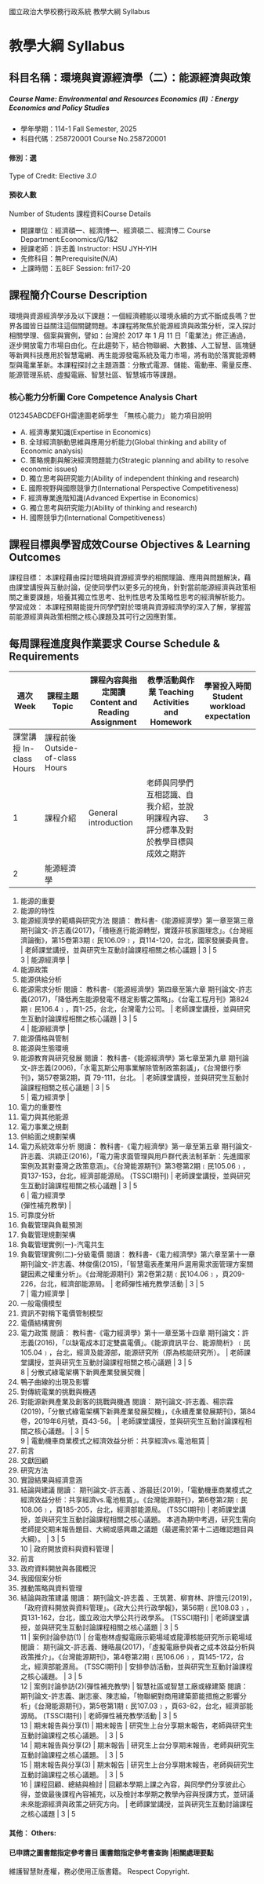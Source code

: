 國立政治大學校務行政系統 教學大綱 Syllabus
# 教學大綱 Syllabus
##  科目名稱：環境與資源經濟學（二）：能源經濟與政策
#####  Course Name: Environmental and Resources Economics (Ⅱ)：Energy Economics and Policy Studies
  * 學年學期：114-1 Fall Semester, 2025 
  * 科目代碼：258720001 Course No.258720001
#### 修別：選
Type of Credit: Elective 
_3.0_
#### 預收人數
Number of Students
課程資料Course Details
  * 開課單位：經濟碩一、經濟博一、經濟碩二、經濟博二 Course Department:Economics/G/1&2 
  * 授課老師：許志義 Instructor: HSU JYH-YIH 
  * 先修科目：無Prerequisite(N/A)
  * 上課時間：五8EF Session: fri17-20
##  課程簡介Course Description
環境與資源經濟學涉及以下課題：一個經濟體能以環境永續的方式不斷成長嗎？世界各國皆日益關注這個關鍵問題。本課程將聚焦於能源經濟與政策分析，深入探討相關學理、個案與實例，譬如：台灣於 2017 年 1 月 11 日「電業法」修正通過，逐步開放電力市場自由化。在此趨勢下，結合物聯網、大數據、人工智慧、區塊鏈等新興科技應用於智慧電網、再生能源發電系統及電力市場，將有助於落實能源轉型與電業革新。本課程探討之主題涵蓋：分散式電源、儲能、電動車、需量反應、能源管理系統、虛擬電廠、智慧社區、智慧城市等課題。
###  核心能力分析圖 Core Competence Analysis Chart
012345ABCDEFGH雷達圖老師學生
「無核心能力」 
能力項目說明
  * A. 經濟專業知識(Expertise in Economics)
  * B. 全球經濟脈動思維與應用分析能力(Global thinking and ability of Economic analysis)
  * C. 策略規劃與解決經濟問題能力(Strategic planning and ability to resolve economic issues)
  * D. 獨立思考與研究能力(Ability of independent thinking and research)
  * E. 國際視野與國際競爭力(International Perspective Competitiveness)
  * F. 經濟專業進階知識(Advanced Expertise in Economics)
  * G. 獨立思考與研究能力(Ability of thinking and research)
  * H. 國際競爭力(International Competitiveness)
##  課程目標與學習成效Course Objectives & Learning Outcomes 
課程目標：
本課程藉由探討環境與資源經濟學的相關理論、應用與問題解決，藉由課堂講授與互動討論，促使同學們以更多元的視角，針對當前能源經濟與政策相關之重要課題，培養其獨立性思考、批判性思考及策略性思考的經濟解析能力。
學習成效：
本課程預期能提升同學們對於環境與資源經濟學的深入了解，掌握當前能源經濟與政策相關之核心課題及其可行之因應對策。
##  每周課程進度與作業要求 Course Schedule & Requirements
週次 Week |  課程主題 Topic |  課程內容與指定閱讀 Content and Reading Assignment |  教學活動與作業 Teaching Activities and Homework |  學習投入時間 Student workload expectation  
---|---|---|---|---  
課堂講授 In-class Hours |  課程前後 Outside-of-class Hours  
1 |  課程介紹 |  General introduction |  老師與同學們互相認識、自我介紹，並說明課程內容、評分標準及對於教學目標與成效之期許 |  3 |  5  
2 |  能源經濟學 | 
  1. 能源的重要
  2. 能源的特性
  3. 能源經濟學的範疇與研究方法
閱讀： 教科書-《能源經濟學》第一章至第三章 期刊論文-許志義(2017)，「積極進行能源轉型，實踐非核家園理念」。《台灣經濟論衡》，第15卷第3期﹝民106.09﹞，頁114-120，台北，國家發展委員會。 |  老師課堂講授，並與研究生互動討論課程相關之核心議題 |  3 |  5  
3 |  能源經濟學 | 
  1. 能源政策
  2. 能源供給分析
  3. 能源需求分析
閱讀： 教科書-《能源經濟學》第四章至第六章 期刊論文-許志義(2017)，「降低再生能源發電不穩定影響之策略」。《台電工程月刊》第824期﹝民106.4﹞，頁1-25，台北，台灣電力公司。 |  老師課堂講授，並與研究生互動討論課程相關之核心議題 |  3 |  5  
4 |  能源經濟學 | 
  1. 能源價格與管制
  2. 能源與生態環境
  3. 能源教育與研究發展
閱讀： 教科書-《能源經濟學》第七章至第九章 期刊論文-許志義(2006)，「水電瓦斯公用事業解除管制政策芻議」，《台灣銀行季刊》，第57卷第2期，頁 79-111，台北。 |  老師課堂講授，並與研究生互動討論課程相關之核心議題 |  3 |  5  
5 |  電力經濟學 | 
  1. 電力的重要性
  2. 電力與其他能源
  3. 電力事業之規劃
  4. 供給面之規劃架構
  5. 電力系統效率分析
閱讀： 教科書-《電力經濟學》第一章至第五章 期刊論文-許志義、洪穎正(2016)，「電力需求面管理與用戶群代表法制革新：先進國家案例及其對臺灣之政策意涵」。《台灣能源期刊》第3卷第2期﹝民105.06﹞，頁137-153，台北，經濟部能源局。 (TSSCI期刊) |  老師課堂講授，並與研究生互動討論課程相關之核心議題 |  3 |  5  
6 |  電力經濟學  
(彈性補充教學) | 
  1. 可靠度分析
  2. 負載管理與負載預測
  3. 負載管理規劃架構
  4. 負載管理實例(一)-汽電共生
  5. 負載管理實例(二)-分級電價
閱讀： 教科書-《電力經濟學》第六章至第十一章 期刊論文-許志義、林俊儒(2015)，「智慧電表產業用戶選用需求面管理方案關鍵因素之權重分析」。《台灣能源期刊》第2卷第2期﹝民104.06﹞，頁209-226，台北，經濟部能源局。 |  老師彈性補充教學活動 |  3 |  5  
7 |  電力經濟學 | 
  1. 一般電價模型
  2. 資訊不對稱下電價管制模型
  3. 電價結構實例
  4. 電力政策
閱讀： 教科書-《電力經濟學》第十一章至第十四章 期刊論文：許志義(2016)，「以缺電成本訂定雙贏電價」。《能源資訊平台、能源簡析》﹝民105.04﹞，台北，經濟及能源部，能源研究所（原為核能研究所）。 |  老師課堂講授，並與研究生互動討論課程相關之核心議題 |  3 |  5  
8 |  分散式綠電架構下新興產業發展契機 | 
  1. 鴨子曲線的出現及影響
  2. 對傳統電業的挑戰與機遇
  3. 對能源新興產業及創客的挑戰與機遇
閱讀： 期刊論文-許志義、楊宗霖(2019)，「分散式綠電架構下新興產業發展契機」，《永續產業發展期刊》，第84卷，2019年6月號，頁43-56。 |  老師課堂講授，並與研究生互動討論課程相關之核心議題。 |  3 |  5  
9 |  電動機車商業模式之經濟效益分析：共享經濟vs.電池租賃 | 
  1. 前言
  2. 文獻回顧
  3. 研究方法
  4. 實證結果與經濟意涵
  5. 結論與建議
閱讀： 期刊論文-許志義 、游晨廷(2019)，「電動機車商業模式之經濟效益分析：共享經濟vs.電池租賃」。《台灣能源期刊》，第6卷第2期﹝民108.06﹞，頁185-205，台北，經濟部能源局。 (TSSCI期刊) |  老師課堂講授，並與研究生互動討論課程相關之核心議題。 本週為期中考週，研究生需向老師提交期末報告題目、大綱或感興趣之議題（最遲需於第十二週確認題目與大綱）。 |  3 |  5  
10 |  政府開放資料與資料管理 | 
  1. 前言
  2. 政府資料開放與各國概況
  3. 我國個案分析
  4. 推動策略與資料管理
  5. 結論與政策建議
閱讀： 期刊論文-許志義 、王筑莙、柳育林、許懷元(2019)，「政府資料開放與資料管理」。《政大公共行政學報》，第56期﹝民108.03﹞，頁131-162，台北，國立政治大學公共行政學系。 (TSSCI期刊) |  老師課堂講授，並與研究生互動討論課程相關之核心議題 |  3 |  5  
11 |  案例討論參訪(1) |  台電樹林虛擬電廠示範場域或龍潭核能研究所示範場域 閱讀： 期刊論文-許志義、鍾晧晨(2017)，「虛擬電廠參與者之成本效益分析與政策推介」。《台灣能源期刊》，第4卷第2期﹝民106.06﹞，頁145-172，台北，經濟部能源局。 (TSSCI期刊) |  安排參訪活動，並與研究生互動討論課程之核心議題。 |  3 |  5  
12 |  案例討論參訪(2)(彈性補充教學) |  智慧社區或智慧工廠或綠建築 閱讀： 期刊論文-許志義、謝志豪、陳志綸，「物聯網對商用建築節能措施之影響分析」《台灣能源期刊》，第5卷第1期﹝民107.03﹞，頁63-82，台北，經濟部能源局。 (TSSCI期刊) |  老師彈性補充教學活動 |  3 |  5  
13 |  期末報告與分享(1) |  期末報告 |  研究生上台分享期末報告，老師與研究生互動討論課程之核心議題。 |  3 |  5  
14 |  期末報告與分享(2) |  期末報告 |  研究生上台分享期末報告，老師與研究生互動討論課程之核心議題。 |  3 |  5  
15 |  期末報告與分享(3) |  期末報告 |  研究生上台分享期末報告，老師與研究生互動討論課程之核心議題。 |  3 |  5  
16 |  課程回顧、總結與檢討 |  回顧本學期上課之內容，與同學們分享彼此心得，並做最後課程內容補充，以及檢討本學期之教學內容與授課方式，並研議未來能源經濟與政策之研究方向。 |  老師課堂講授，並與研究生互動討論課程之核心議題 |  3 |  5  
####  其他： Others:
####  已申請之圖書館指定參考書目  圖書館指定參考書查詢 |相關處理要點
維護智慧財產權，務必使用正版書籍。 Respect Copyright.